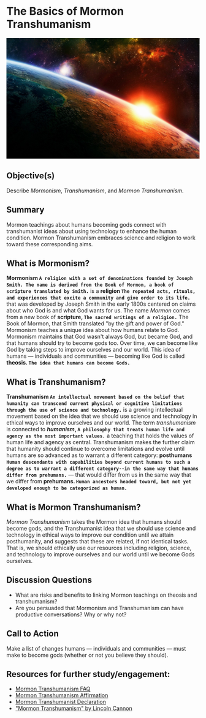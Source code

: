 # The Basics of Mormon Transhumanism

![Image](./assets/lesson1.jpg)
## Objective(s)
Describe _Mormonism_, _Transhumanism_, and _Mormon Transhumanism_.

## Summary
Mormon teachings about humans becoming gods connect with transhumanist ideas about using technology to enhance the human condition. Mormon Transhumanism embraces science and religion to work toward these corresponding aims.

## What is Mormonism?
**Mormonism `A religion with a set of denominations founded by Joseph Smith. The name is derived from the Book of Mormon, a book of scripture translated by Smith.`**
is a
**religion `The repeated acts, rituals, and experiences that excite a community and give order to its life.`**
that was developed by Joseph Smith in the early 1800s centered on claims about who God is and what God wants for us. The name *Mormon* comes from a new book of
**scripture, `The sacred writings of a religion.`**
The Book of Mormon, that Smith translated "by the gift and power of God." Mormonism teaches a unique idea about how humans relate to God. Mormonism maintains that God wasn't always God, but became God, and that humans should try to become gods too. Over time, we can become like God by taking steps to improve ourselves and our world. This idea of humans — individuals and communities — becoming like God is called
**theosis. `The idea that humans can become Gods.`**

## What is Transhumanism?
**Transhumanism `An intellectual movement based on the belief that humanity can transcend current physical or cognitive limitations through the use of science and technology.`**
is a growing intellectual movement based on the idea that we should use science and technology in ethical ways to improve ourselves and our world. The term _transhumanism_ is connected to
**_humanism_, `A philosophy that treats human life and agency as the most important values.`**
a teaching that holds the values of human life and agency as central. Transhumanism makes the further claim that humanity should continue to overcome limitations and evolve until humans are so advanced as to warrant a different category:
**posthumans `Human descendants with capabilities beyond current humans to such a degree as to warrant a different category--in the same way that humans differ from prehumans.`** — that would differ from us in the same way that we differ from
**prehumans. `Human ancestors headed toward, but not yet developed enough to be categorized as human.`**

## What is Mormon Transhumanism?
_Mormon Transhumanism_ takes the Mormon idea that humans should become gods, and the Transhumanist idea that we should use science and technology in ethical ways to improve our condition until we attain posthumanity, and suggests that these are related, if not identical tasks. That is, we should ethically use our resources including religion, science, and technology to improve ourselves and our world until we become Gods ourselves.

## Discussion Questions
- What are risks and benefits to linking Mormon teachings on theosis and transhumanism?
- Are you persuaded that Mormonism and Transhumanism can have productive conversations? Why or why not?

## Call to Action
Make a list of changes humans — individuals and communities — must make to become gods (whether or not you believe they should).

## Resources for further study/engagement:
- [Mormon Transhumanism FAQ](/about/faq)
- [Mormon Transhumanism Affirmation](/about/affirmation)
- [Mormon Transhumanist Declaration](/about/transhumanist-declration)
- ["Mormon Transhumanism" by Lincoln Cannon](//www.youtube.com/watch?v=AeyJbROo-Pw)
